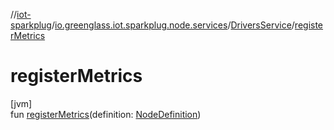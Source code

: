 //[iot-sparkplug](../../../index.md)/[io.greenglass.iot.sparkplug.node.services](../index.md)/[DriversService](index.md)/[registerMetrics](register-metrics.md)

# registerMetrics

[jvm]\
fun [registerMetrics](register-metrics.md)(definition: [NodeDefinition](../../io.greenglass.iot.sparkplug.node.models/-node-definition/index.md))

